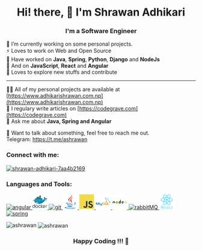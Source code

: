 <h1 align="center">Hi! there, 👋 I'm <strong>Shrawan Adhikari</strong></h1>
<h3 align="center">I'm a Software Engineer</h3>

🔭 I’m currently working on some personal projects.                
⚡ Loves to work on Web and Open Source  
🌱 Have worked on __Java__, __Spring__, __Python__, __Django__ and __NodeJs__  
🌱 And on __JavaScript__,  __React__ and __Angular__  
🤔 Loves to explore new stuffs and contribute  
<hr/>

👨‍💻 All of my personal projects are available at [https://www.adhikarishrawan.com.np](https://www.adhikarishrawan.com.np)  
📝 I regulary write articles on [https://codegrave.com](https://codegrave.com)  
💬 Ask me about **Java, Spring and Angular**  

💬 Want to talk about something, feel free to reach me out.   
Telegram: https://t.me/ashrawan

<p align="left">
<h3 align="left">Connect with me:</h3>
<a href="https://linkedin.com/in/shrawan-adhikari-7aa4b2169" target="blank"><img align="center" src="https://cdn.jsdelivr.net/npm/simple-icons@3.0.1/icons/linkedin.svg" alt="shrawan-adhikari-7aa4b2169" height="30" width="40" /></a>
</p>

<h3 align="left">Languages and Tools:</h3>
<p align="left"> <a href="https://angular.io" target="_blank"> <img src="https://angular.io/assets/images/logos/angular/angular.svg" alt="angular" width="40" height="40"/> </a> <a href="https://www.docker.com/" target="_blank"> <img src="https://raw.githubusercontent.com/devicons/devicon/master/icons/docker/docker-original-wordmark.svg" alt="docker" width="40" height="40"/> </a> <a href="https://git-scm.com/" target="_blank"> <img src="https://www.vectorlogo.zone/logos/git-scm/git-scm-icon.svg" alt="git" width="40" height="40"/> </a> <a href="https://www.java.com" target="_blank"> <img src="https://raw.githubusercontent.com/devicons/devicon/master/icons/java/java-original.svg" alt="java" width="40" height="40"/> </a> <a href="https://developer.mozilla.org/en-US/docs/Web/JavaScript" target="_blank"> <img src="https://raw.githubusercontent.com/devicons/devicon/master/icons/javascript/javascript-original.svg" alt="javascript" width="40" height="40"/> </a> <a href="https://www.mysql.com/" target="_blank"> <img src="https://raw.githubusercontent.com/devicons/devicon/master/icons/mysql/mysql-original-wordmark.svg" alt="mysql" width="40" height="40"/> </a> <a href="https://nodejs.org" target="_blank"> <img src="https://raw.githubusercontent.com/devicons/devicon/master/icons/nodejs/nodejs-original-wordmark.svg" alt="nodejs" width="40" height="40"/> </a> <a href="https://www.rabbitmq.com" target="_blank"> <img src="https://www.vectorlogo.zone/logos/rabbitmq/rabbitmq-icon.svg" alt="rabbitMQ" width="40" height="40"/> </a> <a href="https://reactjs.org/" target="_blank"> <img src="https://raw.githubusercontent.com/devicons/devicon/master/icons/react/react-original-wordmark.svg" alt="react" width="40" height="40"/> </a> <a href="https://spring.io/" target="_blank"> <img src="https://www.vectorlogo.zone/logos/springio/springio-icon.svg" alt="spring" width="40" height="40"/> </a> </p>

<p><img align="left" src="https://github-readme-stats.vercel.app/api/top-langs/?username=ashrawan&layout=compact" alt="ashrawan" /></p>

<p>&nbsp;<img align="center" src="https://github-readme-stats.vercel.app/api?username=ashrawan&show_icons=true" alt="ashrawan" /></p>

 <h3 align="center"> Happy Coding !!! 🚀</h3>

